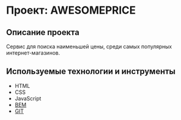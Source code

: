# Проект: AWESOMEPRICE
## Описание проекта

Сервис для поиска наименьшей цены, среди самых популярных интернет-магазинов.

## Используемые технологии и инструменты

* HTML
* CSS
* JavaScript
* [BEM](https://ru.bem.info/)
* [GIT](https://github.com/)
